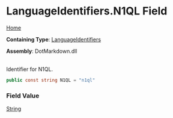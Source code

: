 # LanguageIdentifiers\.N1QL Field

[Home](../../../README.md)

**Containing Type**: [LanguageIdentifiers](../README.md)

**Assembly**: DotMarkdown\.dll

\
Identifier for N1QL\.

```csharp
public const string N1QL = "n1ql"
```

### Field Value

[String](https://docs.microsoft.com/en-us/dotnet/api/system.string)

